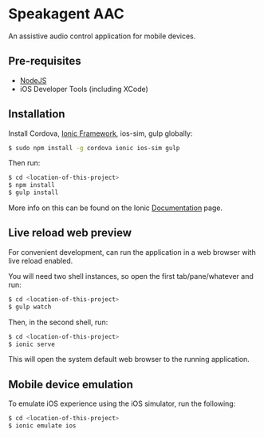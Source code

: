 Speakagent AAC
=====================

An assistive audio control application for mobile devices.

## Pre-requisites

* [NodeJS](http://nodejs.org)
* iOS Developer Tools (including XCode)

## Installation

Install Cordova, [Ionic Framework](http://ionicframework.com), ios-sim, gulp globally:

```bash
$ sudo npm install -g cordova ionic ios-sim gulp
```

Then run:

```bash
$ cd <location-of-this-project>
$ npm install
$ gulp install
```

More info on this can be found on the Ionic [Documentation](http://ionicframework.com/docs) page.

## Live reload web preview

For convenient development, can run the application in a web browser with live reload enabled.

You will need two shell instances, so open the first tab/pane/whatever and run:

```bash
$ cd <location-of-this-project>
$ gulp watch
```

Then, in the second shell, run:

```bash
$ cd <location-of-this-project>
$ ionic serve
```

This will open the system default web browser to the running application.

## Mobile device emulation

To emulate iOS experience using the iOS simulator, run the following:

```bash
$ cd <location-of-this-project>
$ ionic emulate ios
```
